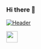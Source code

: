 ### Hi there 👋
[![Header](https://raw.githubusercontent.com/MartinHeinz/<OWNER>/<OWNER>/readme_header.png "Header")](https://some-url.dev/)



<img src="https://raw.githubusercontent.com/<OWNER>/<OWNER>/master/<GIF_NAME>.gif" width="30px">

<!--
**Ozgurustuner/Ozgurustuner** is a ✨ _special_ ✨ repository because its `README.md` (this file) appears on your GitHub profile.

Here are some ideas to get you started:

- 🔭 I’m currently working on ...
- 🌱 I’m currently learning ...
- 👯 I’m looking to collaborate on ...
- 🤔 I’m looking for help with ...
- 💬 Ask me about ...
- 📫 How to reach me: ...
- 😄 Pronouns: ...
- ⚡ Fun fact: ...
-->
